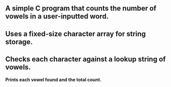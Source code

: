 **A simple C program that counts the number of vowels in a user-inputted word.**
-
**Uses a fixed-size character array for string storage.**
-
**Checks each character against a lookup string of vowels.**
-
**Prints each vowel found and the total count.**
